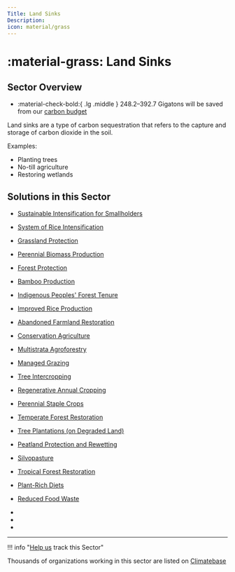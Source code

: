 ```yaml
---
Title: Land Sinks
Description: 
icon: material/grass
---
```


# :material-grass: Land Sinks

## Sector Overview

<div class="grid cards" markdown>

-   :material-check-bold:{ .lg .middle } 248.2–392.7 Gigatons will be saved from our [carbon budget](../glossary/#carbon-budget)

</div>

Land sinks are a type of carbon sequestration that refers to the capture and storage of carbon dioxide in the soil. 

Examples:

- Planting trees
- No-till agriculture
- Restoring wetlands

## Solutions in this Sector

- [Sustainable Intensification for Smallholders](../solution-sustainable-intensification-for-smallholders)

- [System of Rice Intensification](../solution-system-of-rice-intensification)

- [Grassland Protection](../solution-grassland-protection)

- [Perennial Biomass Production](../solution-perennial-biomass-production)

- [Forest Protection](../solution-forest-protection)

- [Bamboo Production](../solution-bamboo-production)

- [Indigenous Peoples' Forest Tenure](../solution-indigenous-peoples-forest-tenure)

- [Improved Rice Production](../solution-improved-rice-production)

- [Abandoned Farmland Restoration](../solution-abandoned-farmland-restoration)

- [Conservation Agriculture](../solution-conservation-agriculture)

- [Multistrata Agroforestry](../solution-multistrata-agroforestry)

- [Managed Grazing](../solution-managed-grazing)

- [Tree Intercropping](../solution-tree-intercropping)

- [Regenerative Annual Cropping](../solution-regenerative-annual-cropping)

- [Perennial Staple Crops](../solution-perennial-staple-crops)

- [Temperate Forest Restoration](../solution-temperate-forest-restoration)

- [Tree Plantations (on Degraded Land)](../solution-tree-plantations-(on-degraded-land))

- [Peatland Protection and Rewetting](../solution-peatland-protection-and-rewetting)

- [Silvopasture](../solution-silvopasture)

- [Tropical Forest Restoration](../solution-tropical-forest-restoration)

- [Plant-Rich Diets](../solution-plant-rich-diets)

- [Reduced Food Waste](../solution-reduced-food-waste)

 -
 -
 -

---

!!! info "[Help us](../../contribute) track this Sector"

Thousands of organizations working in this sector are listed on [Climatebase](https://climatebase.org/organizations)